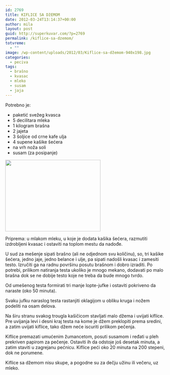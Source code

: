```yaml
---
id: 2769
title: KIFLICE SA DžEMOM
date: 2012-03-24T13:14:37+00:00
author: mila
layout: post
guid: http://superkuvar.com/?p=2769
permalink: /kiflice-sa-dzemom/
totvreme:
  - ""
image: /wp-content/uploads/2012/03/Kiflice-sa-džemom-940x198.jpg
categories:
  - peciva
tags:
  - brašno
  - kvasac
  - mleko
  - susam
  - jaja
---
```

Potrebno je:

  * paketić svežeg kvasca
  * 5 decilitara mleka
  * 1 kilogram brašna
  * 2 jajeta
  * 3 šoljice od crne kafe ulja
  * 4 supene kašike šećera
  * na vrh noža soli
  * susam (za posipanje)

<img class="alignnone size-medium wp-image-2771" title="Kiflice sa džemom" src="/wp-content/uploads/2012/03/Kiflice-sa-džemom-300x225.jpg" alt="" width="300" height="225" /> 

Priprema: u mlakom mleku, u koje je dodata kašika šećera, razmutiti izdrobljeni kvasac i ostaviti na toplom mestu da nadođe.

U sud za mešenje sipati brašno (ali ne odjednom svu količinu), so, tri kašike šećera, jedno jaje, jedno belance i ulje, pa sipati nadošli kvasac i zamesiti testo. Izručiti ga na radnu površinu posutu brašnom i dobro izraditi. Po potrebi, prilikom natiranja testa ukoliko je mnogo mekano, dodavati po malo brašna dok se ne dobije testo koje ne treba da bude mnogo tvrdo.

Od umešenog testa formirati tri manje lopte-jufke i ostaviti pokriveno da naraste (oko 50 minuta).

Svaku jufku naraslog testa rastanjiti oklagijom u obliku kruga i nožem podeliti na osam delova.

Na širu stranu svakog trougla kašičicom stavljati malo džema i uvijati kiflice. Pre uvijanja levi i desni kraj testa na kome je džem preklopiti prema sredini, a zatim uvijati kiflice, tako džem neće iscuriti prilikom pečenja.

Kiflice premazati umućenim žumancetom, posuti susamom i ređati u pleh prekriven papirom za pečenje. Ostaviti ih da odstoje još desetak minuta, a zatim staviti u zagrejanu pećnicu. Kiflice peći oko 20 minuta na 200 stepeni, dok ne porumene.

Kiflice sa džemom nisu skupe, a pogodne su za dečju užinu ili večeru, uz mleko.